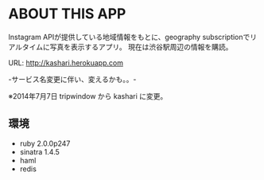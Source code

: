 # ABOUT THIS APP
Instagram APIが提供している地域情報をもとに、geography subscriptionでリアルタイムに写真を表示するアプリ。
現在は渋谷駅周辺の情報を購読。

URL: http://kashari.herokuapp.com

-サービス名変更に伴い、変えるかも。。-

※2014年7月7日 tripwindow から kashari に変更。

## 環境
* ruby 2.0.0p247
* sinatra 1.4.5
* haml
* redis
